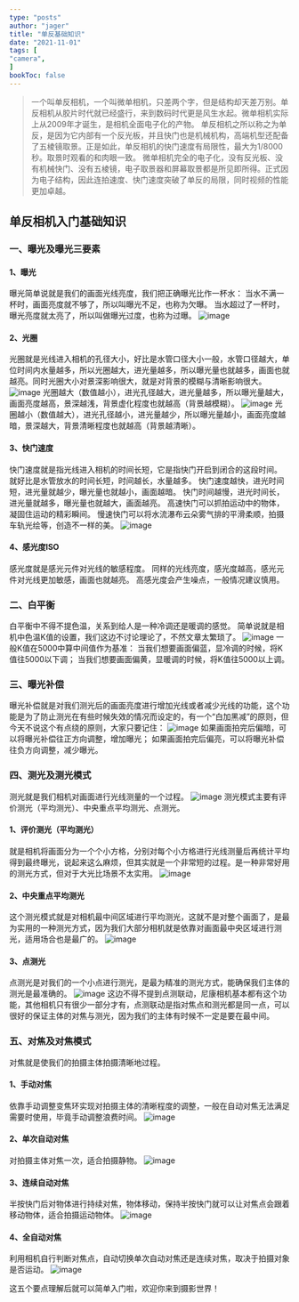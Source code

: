 ```yaml
---
type: "posts"
author: "jager"
title: "单反基础知识"
date: "2021-11-01"
tags: [
"camera",
]
bookToc: false
---
```


> 一个叫单反相机，一个叫微单相机，只差两个字，但是结构却天差万别。单反相机从胶片时代就已经盛行，来到数码时代更是风生水起。微单相机实际上从2009年才诞生，是相机全面电子化的产物。
> 单反相机之所以称之为单反，是因为它内部有一个反光板，并且快门也是机械机构，高端机型还配备了五棱镜取景。正是如此，单反相机的快门速度有局限性，最大为1/8000秒。取景时观看的和肉眼一致。
> 微单相机完全的电子化，没有反光板、没有机械快门、没有五棱镜，电子取景器和屏幕取景都是所见即所得。正式因为电子结构，因此连拍速度、快门速度突破了单反的局限，同时视频的性能更加卓越。

<!--more-->

## 单反相机入门基础知识
### 一、曝光及曝光三要素
#### 1、曝光
曝光简单说就是我们的画面光线亮度，我们把正确曝光比作一杯水：
当水不满一杯时，画面亮度就不够了，所以叫曝光不足，也称为欠曝。
当水超过了一杯时，曝光亮度就太亮了，所以叫做曝光过度，也称为过曝。
![image](https://gitee.com/jayos/imgs/raw/master/20211101/2021110116213212.png)

#### 2、光圈
光圈就是光线进入相机的孔径大小，好比是水管口径大小一般，水管口径越大，单位时间内水量越多，所以光圈越大，进光量越多，所以曝光量也就越多，画面也就越亮。同时光圈大小对景深影响很大，就是对背景的模糊与清晰影响很大。
![image](https://gitee.com/jayos/imgs/raw/master/20211101/202111011621329.png)
光圈越大（数值越小），进光孔径越大，进光量越多，所以曝光量越大，画面亮度越高，景深越浅，背景虚化程度也就越高（背景越模糊）。
![image](https://gitee.com/jayos/imgs/raw/master/20211101/202111011625280.png)
光圈越小（数值越大），进光孔径越小，进光量越少，所以曝光量越小，画面亮度越暗，景深越大，背景清晰程度也就越高（背景越清晰）。

#### 3、快门速度
快门速度就是指光线进入相机的时间长短，它是指快门开启到闭合的这段时间。
就好比是水管放水的时间长短，时间越长，水量越多。
快门速度越快，进光时间短，进光量就越少，曝光量也就越小，画面越暗。
快门时间越慢，进光时间长，进光量就越多，曝光量也就越大，画面越亮。
高速快门可以抓拍运动中的物体，凝固住运动的精彩瞬间。
慢速快门可以将水流瀑布云朵雾气排的平滑柔顺，拍摄车轨光绘等，创造不一样的美。
![image](https://gitee.com/jayos/imgs/raw/master/20211101/202111011621325.png)

#### 4、感光度ISO
感光度就是感光元件对光线的敏感程度。
同样的光线亮度，感光度越高，感光元件对光线更加敏感，画面也就越亮。
高感光度会产生噪点，一般情况建议慎用。
### 二、白平衡
白平衡中不得不提色温，关系到给人是一种冷调还是暖调的感觉。
简单说就是相机中色温K值的设置，我们这边不讨论理论了，不然文章太繁琐了。
![image](https://gitee.com/jayos/imgs/raw/master/20211101/2021110116213210.png)
一般K值在5000中算中间值作为基准：
当我们想要画面偏蓝，显冷调的时候，将K值往5000以下调；
当我们想要画面偏黄，显暖调的时候，将K值往5000以上调。

### 三、曝光补偿
曝光补偿就是对我们测光后的画面亮度进行增加光线或者减少光线的功能，这个功能是为了防止测光在有些时候失效的情况而设定的，有一个“白加黑减”的原则，但今天不说这个有点绕的原则，大家只要记住：
![image](https://gitee.com/jayos/imgs/raw/master/20211101/202111011621327.png)
如果画面拍完后偏暗，可以将曝光补偿往正方向调整，增加曝光；
如果画面拍完后偏亮，可以将曝光补偿往负方向调整，减少曝光。

### 四、测光及测光模式
测光就是我们相机对画面进行光线测量的一个过程。
![image](https://gitee.com/jayos/imgs/raw/master/20211101/202111011621322.png)
测光模式主要有评价测光（平均测光）、中央重点平均测光、点测光。

#### 1、评价测光（平均测光）
就是相机将画面分为一个个小方格，分别对每个小方格进行光线测量后再统计平均得到最终曝光，说起来这么麻烦，但其实就是一个非常短的过程。是一种非常好用的测光方式，但对于大光比场景不太实用。
![image](https://gitee.com/jayos/imgs/raw/master/20211101/202111011621323.png)

#### 2、中央重点平均测光
这个测光模式就是对相机最中间区域进行平均测光，这就不是对整个画面了，是最为实用的一种测光方式，因为我们大部分相机就是依靠对画面最中央区域进行测光，适用场合也是最广的。
![image](https://gitee.com/jayos/imgs/raw/master/20211101/2021110116213213.png)

#### 3、点测光
点测光是对我们的一个小点进行测光，是最为精准的测光方式，能确保我们主体的测光是最准确的。
![image](https://gitee.com/jayos/imgs/raw/master/20211101/202111011621324.png)
这边不得不提到点测联动，尼康相机基本都有这个功能，其他相机只有很少一部分才有，点测联动是指对焦点和测光都是同一点，可以很好的保证主体的对焦与测光，因为我们的主体有时候不一定是要在最中间。

### 五、对焦及对焦模式
对焦就是使我们的拍摄主体拍摄清晰地过程。

#### 1、手动对焦
依靠手动调整变焦环实现对拍摄主体的清晰程度的调整，一般在自动对焦无法满足需要时使用，毕竟手动调整浪费时间。
![image](https://gitee.com/jayos/imgs/raw/master/20211101/2021110116213211.png)

#### 2、单次自动对焦
对拍摄主体对焦一次，适合拍摄静物。
![image](https://gitee.com/jayos/imgs/raw/master/20211101/202111011621328.png)

#### 3、连续自动对焦
半按快门后对物体进行持续对焦，物体移动，保持半按快门就可以让对焦点会跟着移动物体，适合拍摄运动物体。
![image](https://gitee.com/jayos/imgs/raw/master/20211101/202111011621321.png)

#### 4、全自动对焦
利用相机自行判断对焦点，自动切换单次自动对焦还是连续对焦，取决于拍摄对象是否运动。
![image](https://gitee.com/jayos/imgs/raw/master/20211101/202111011621320.png)

这五个要点理解后就可以简单入门啦，欢迎你来到摄影世界！


